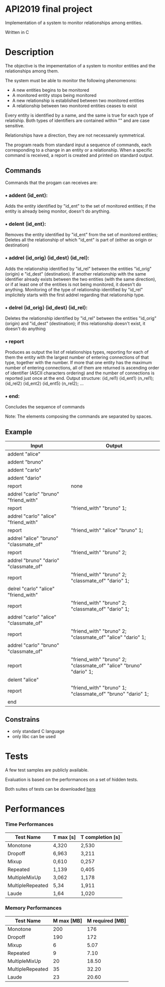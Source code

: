 # API2019 final project

Implementation of a system to monitor relationships among entities. 

Written in C


# Description

The objective is the impementation of a system to monitor entities and the relationships among them. 

The system must be able to monitor the following phenomenons:
* A new entities begins to be monitored
* A monitored entity stops being monitored
* A new relationship is established between two monitored entities
* A relationship between two monitored entities ceases to exist

Every entity is identified by a name, and the same is true for each type of relatiship. Both types of identifiers are contained within "" and are case sensitive.

Relationships have a direction, they are not necessarely symmetrical.

The program reads from standard input a sequence of commands, each corresponding to a change in an entity or a relationship. When a specific command is received,  a report is created and printed on standard output.

## Commands 
Commands that the progam can receives are:

### • addent ⟨id_ent⟩: 
Adds the entity identified by "id_ent" to the set of monitored entities; if the entity is already being monitor, doesn't do anything. 

### • delent ⟨id_ent⟩: 
Removes the entity identified by "id_ent" from the set of monitored entities; Deletes all the relationship of which "id_ent" is part of (either as origin or destination)

### • addrel ⟨id_orig⟩ ⟨id_dest⟩ ⟨id_rel⟩: 
Adds the relationship identified by "id_rel" between the entities "id_orig" (origin) e "id_dest" (destination). If another relationship with the same identifier already exists between the two entities (with the same direction), or if at least one of the entities is not being monitored, it doesn't do anything. 
Monitoring of the type of relationship identified by "id_rel" implicitely starts with the first addrel regarding that relationship type.

### • delrel ⟨id_orig⟩ ⟨id_dest⟩ ⟨id_rel⟩:
Deletes the relationship identified by "id_rel" between the entities "id_orig" (origin) and "id_dest" (destination); if this relationship doesn't exist, it doesn't do anything

### • report
Produces as output the list of relationships types, reporting for each of them the entity with the largest number of entering connections of that type, together with the number. If more that one entity has the maximum number of entering connections, all of them are returned is ascending order of identifier (ASCII characters ordering) and the number of connections is reported just once at the end. Output structure: ⟨id_rel1⟩ ⟨id_ent1⟩ ⟨n_rel1⟩; ⟨id_rel2⟩ ⟨id_ent2⟩ ⟨id_ent5⟩ ⟨n_rel2⟩; ...

### • end:
Concludes the sequence of commands


Note: The elements composing the commands are separated by spaces. 


## Example

| Input                               | Output                                                                  |
| ----------------------------------- | ----------------------------------------------------------------------- | 
|addent "alice"                       |                                                                         |
|addent "bruno"                       |                                                                         |
|addent "carlo"                       |                                                                         |
|addent "dario"                       |                                                                         |
|report                               |none                                                                     |
|addrel "carlo" "bruno" "friend_with" |                                                                         |
|report                               |"friend_with" "bruno" 1;                                                 |
|addrel "carlo" "alice" "friend_with" |                                                                         |
|report                               |"friend_with" "alice" "bruno" 1;                                         |
|addrel "alice" "bruno" "classmate_of"|                                                                         |
|report                               |"friend_with" "bruno" 2;                                                 |
|addrel "bruno" "dario" "classmate_of"|                                                                         |
|report                               |"friend_with" "bruno" 2; "classmate_of" "dario" 1;                        |
|delrel "carlo" "alice" "friend_with" |                                                                         |
|report                               |"friend_with" "bruno" 2; "classmate_of" "dario" 1;                       |
|addrel "carlo" "alice" "classmate_of"|                                                                         |
|report                               |"friend_with" "bruno" 2; "classmate_of" "alice" "dario" 1;               |
|addrel "carlo" "bruno" "classmate_of"|                                                                         |
|report                               |"friend_with" "bruno" 2; "classmate_of" "alice" "bruno" "dario" 1;       |
|delent "alice"                       |                                                                         |
|report                               |"friend_with" "bruno" 1; "classmate_of" "bruno" "dario" 1;               |
|end                                  |       |                                                                 |

## Constrains
* only standard C language
* only libc can be used


# Tests

A few test samples are publicly available.

Evaluation is based on the performances on a set of hidden tests.

Both suites of tests can be downloaded [here](https://drive.google.com/drive/folders/1Mhsp5mrPm1hzsrmpzb8LkqEu0lgZM7-M?usp=sharing)

# Performances

### Time Performances

| Test Name         | T max [s]     | T completion [s] |
| ----------------- | ------------- | ---------------- |
| Monotone          | 4,320         | 2,530            |
| Dropoff           | 6,963         | 3,211            |
| Mixup             | 0,610         | 0,257            |
| Repeated          | 1,139         | 0,405            |
| MultipleMixUp     | 3,062         | 1,178            |
| MultipleRepeated  | 5,34          | 1,911            |
| Laude             | 1,64          | 1,020            |


### Memory Performances

| Test Name         | M max [MB]   | M required [MB]   |
| ----------------- | ------------ | ----------------- |
| Monotone          | 200          | 176               |
| Dropoff           | 190          | 172               |
| Mixup             | 6            | 5.07              |
| Repeated          | 9            | 7.10              |
| MultipleMixUp     | 20           | 18.50             |
| MultipleRepeated  | 35           | 32.20             |
| Laude             | 23           | 20.60             |
